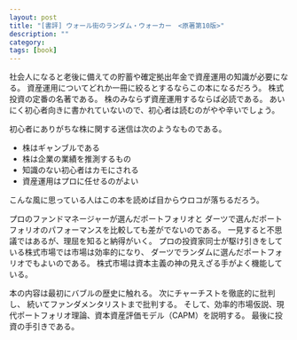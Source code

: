 ```yaml
---
layout: post
title: "[書評] ウォール街のランダム・ウォーカー　<原著第10版>"
description: ""
category: 
tags: [book]
---
```


社会人になると老後に備えての貯蓄や確定拠出年金で資産運用の知識が必要になる。
資産運用についてどれか一冊に絞るとするならこの本になるだろう。
株式投資の定番の名著である。
株のみならず資産運用するならば必読である。
あいにく初心者向きに書かれていないので、初心者は読むのがやや辛いでしょう。

初心者にありがちな株に関する迷信は次のようなものである。

* 株はギャンブルである
* 株は企業の業績を推測するもの
* 知識のない初心者はカモにされる
* 資産運用はプロに任せるのがよい

こんな風に思っている人はこの本を読めば目からウロコが落ちるだろう。

プロのファンドマネージャーが選んだポートフォリオと
ダーツで選んだポートフォリオのパフォーマンスを比較しても差がでないのである。
一見すると不思議ではあるが、理屈を知ると納得がいく。
プロの投資家同士が駆け引きをしている株式市場では市場は効率的になり、
ダーツでランダムに選んだポートフォリオでもよいのである。
株式市場は資本主義の神の見えざる手がよく機能している。

本の内容は最初にバブルの歴史に触れる。
次にチャーチストを徹底的に批判し、
続いてファンダメンタリストまで批判する。
そして、効率的市場仮説、現代ポートフォリオ理論、資本資産評価モデル（CAPM）を説明する。
最後に投資の手引きである。


